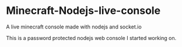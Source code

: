 Minecraft-Nodejs-live-console
=============================

A live minecraft console made with nodejs and socket.io

This is a password protected nodejs web console I started working on.


